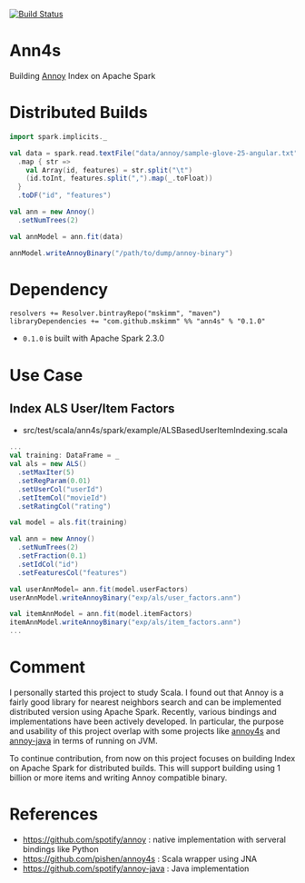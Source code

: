 [![Build Status](https://travis-ci.org/mskimm/ann4s.svg?branch=master)](https://travis-ci.org/mskimm/ann4s)

# Ann4s

Building [Annoy](https://github.com/spotify/annoy) Index on Apache Spark

# Distributed Builds

```scala
import spark.implicits._

val data = spark.read.textFile("data/annoy/sample-glove-25-angular.txt")
  .map { str =>
    val Array(id, features) = str.split("\t")
    (id.toInt, features.split(",").map(_.toFloat))
  }
  .toDF("id", "features")

val ann = new Annoy()
  .setNumTrees(2)

val annModel = ann.fit(data)

annModel.writeAnnoyBinary("/path/to/dump/annoy-binary")
```

# Dependency

```
resolvers += Resolver.bintrayRepo("mskimm", "maven")
libraryDependencies += "com.github.mskimm" %% "ann4s" % "0.1.0"
```
 - `0.1.0` is built with Apache Spark 2.3.0
 
# Use Case

## Index ALS User/Item Factors
 - src/test/scala/ann4s/spark/example/ALSBasedUserItemIndexing.scala
 
```scala
...
val training: DataFrame = _
val als = new ALS()
  .setMaxIter(5)
  .setRegParam(0.01)
  .setUserCol("userId")
  .setItemCol("movieId")
  .setRatingCol("rating")

val model = als.fit(training)

val ann = new Annoy()
  .setNumTrees(2)
  .setFraction(0.1)
  .setIdCol("id")
  .setFeaturesCol("features")

val userAnnModel= ann.fit(model.userFactors)
userAnnModel.writeAnnoyBinary("exp/als/user_factors.ann")

val itemAnnModel = ann.fit(model.itemFactors)
itemAnnModel.writeAnnoyBinary("exp/als/item_factors.ann")
...
```

# Comment

I personally started this project to study Scala. I found out that Annoy
is a fairly good library for nearest neighbors search and can be implemented
distributed version using Apache Spark. Recently, various bindings and
implementations have been actively developed. In particular, the purpose
and usability of this project overlap with some projects like
[annoy4s](https://github.com/annoy4s/annoy4s) and
[annoy-java](https://github.com/spotify/annoy-java) in terms of running on JVM. 

To continue contribution, from now on this project focuses on building Index 
on Apache Spark for distributed builds. This will support building using 
1 billion or more items and writing Annoy compatible binary.

# References

 - https://github.com/spotify/annoy : native implementation with serveral bindings like Python
 - https://github.com/pishen/annoy4s : Scala wrapper using JNA
 - https://github.com/spotify/annoy-java : Java implementation
